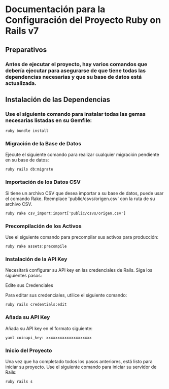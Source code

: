 # Documentación para la Configuración del Proyecto Ruby on Rails v7
## Preparativos
### Antes de ejecutar el proyecto, hay varios comandos que debería ejecutar para asegurarse de que tiene todas las dependencias necesarias y que su base de datos está actualizada.

## Instalación de las Dependencias

### Use el siguiente comando para instalar todas las gemas necesarias listadas en su Gemfile:

```ruby bundle install ```

### Migración de la Base de Datos

Ejecute el siguiente comando para realizar cualquier migración pendiente en su base de datos:

```ruby rails db:migrate ```

### Importación de los Datos CSV

Si tiene un archivo CSV que desea importar a su base de datos, puede usar el comando Rake. Reemplace 'public/csvs/origen.csv' con la ruta de su archivo CSV.

```ruby rake csv_import:import['public/csvs/origen.csv'] ```

### Precompilación de los Activos

Use el siguiente comando para precompilar sus activos para producción:

```ruby rake assets:precompile ```

### Instalación de la API Key
Necesitará configurar su API key en las credenciales de Rails. Siga los siguientes pasos:

Edite sus Credenciales

Para editar sus credenciales, utilice el siguiente comando:

```ruby rails credentials:edit ```

### Añada su API Key

Añada su API key en el formato siguiente:

```yaml coinapi_key: xxxxxxxxxxxxxxxxxxxx ```

### Inicio del Proyecto
Una vez que ha completado todos los pasos anteriores, está listo para iniciar su proyecto. Use el siguiente comando para iniciar su servidor de Rails:

```ruby rails s ```

